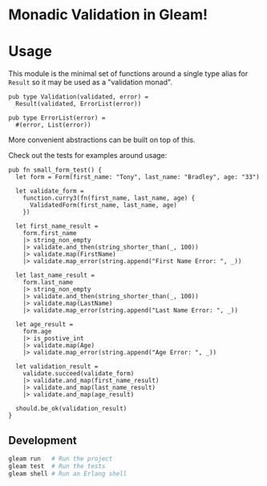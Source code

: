# Monadic Validation in Gleam!

# Usage

This module is the minimal set of functions around a single type alias for `Result` so it may 
be used as a "validation monad".

```gleam
pub type Validation(validated, error) =
  Result(validated, ErrorList(error))

pub type ErrorList(error) =
  #(error, List(error))
```

More convenient abstractions can be built on top of this.

Check out the tests for examples around usage:
```gleam
pub fn small_form_test() {
  let form = Form(first_name: "Tony", last_name: "Bradley", age: "33")

  let validate_form =
    function.curry3(fn(first_name, last_name, age) {
      ValidatedForm(first_name, last_name, age)
    })

  let first_name_result =
    form.first_name
    |> string_non_empty
    |> validate.and_then(string_shorter_than(_, 100))
    |> validate.map(FirstName)
    |> validate.map_error(string.append("First Name Error: ", _))

  let last_name_result =
    form.last_name
    |> string_non_empty
    |> validate.and_then(string_shorter_than(_, 100))
    |> validate.map(LastName)
    |> validate.map_error(string.append("Last Name Error: ", _))

  let age_result =
    form.age
    |> is_postive_int
    |> validate.map(Age)
    |> validate.map_error(string.append("Age Error: ", _))

  let validation_result =
    validate.succeed(validate_form)
    |> validate.and_map(first_name_result)
    |> validate.and_map(last_name_result)
    |> validate.and_map(age_result)

  should.be_ok(validation_result)
}
```

## Development

```sh
gleam run   # Run the project
gleam test  # Run the tests
gleam shell # Run an Erlang shell
```
